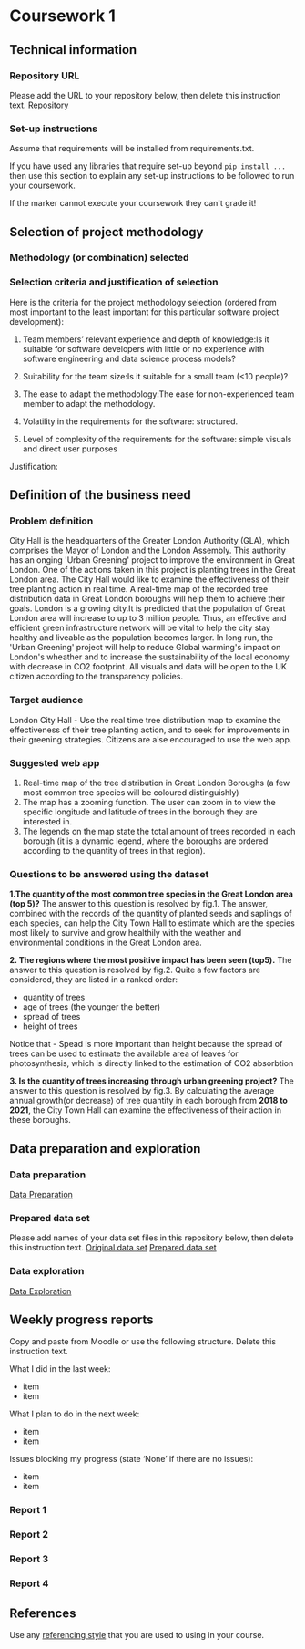 # Coursework 1

## Technical information
### Repository URL
Please add the URL to your repository below, then delete this instruction text.
[Repository](https://github.com/ucl-comp0035/coursework-1-Rose-Pip)

### Set-up instructions

Assume that requirements will be installed from requirements.txt.

If you have used any libraries that require set-up beyond `pip install ...` then use this section to explain any set-up
instructions to be followed to run your coursework.

If the marker cannot execute your coursework they can't grade it!

## Selection of project methodology
### Methodology (or combination) selected

### Selection criteria and justification of selection
Here is the criteria for the project methodology selection (ordered from most important to the least important for this particular software project development):
1. Team members’ relevant experience and depth of knowledge:Is it suitable for software developers with little or no experience with software engineering and data science process models?

2. Suitability for the team size:Is it suitable for a small team (<10 people)?

3. The ease to adapt the methodology:The ease for non-experienced team member to adapt the methodology.

4. Volatility in the requirements for the software: structured. 

5. Level of complexity of the requirements for the software: simple visuals and direct user purposes 

Justification:

## Definition of the business need
### Problem definition
City Hall is the headquarters of the Greater London Authority (GLA), which comprises the Mayor of London and the London Assembly. This authority has an onging 'Urban Greening' project to improve the environment in Great London. One of the actions taken in this project is planting trees in the Great London area. The City Hall would like to examine the effectiveness of their tree planting action in real time. A real-time map of the recorded tree distribution data in Great London boroughs will help them to achieve their goals. London is a growing city.It is predicted that the population of Great London area will increase to up to 3 million people. Thus, an effective and efficient green infrastructure network will be vital to help the city stay healthy and liveable as the population becomes larger. In long run, the 'Urban Greening' project will help to reduce Global warming's impact on London's wheather and to increase the sustainability of the local economy with decrease in CO2 footprint. All visuals and data will be open to the UK citizen according to the transparency policies. 

### Target audience
London City Hall - Use the real time tree distribution map to examine the effectiveness of their tree planting action, and to seek for improvements in their greening strategies. Citizens are alse encouraged to use the web app. 

### Suggested web app
1. Real-time map of the tree distribution in Great London Boroughs (a few most common tree species will be coloured distinguishly)
2. The map has a zooming function. The user can zoom in to view the specific longitude and latitude of trees in the borough they are interested in. 
3. The legends on the map state the total amount of trees recorded in each borough (it is a dynamic legend, where the boroughs are ordered according to the quantity of trees in that region). 

### Questions to be answered using the dataset
**1.The quantity of the most common tree species in the Great London area (top 5)?**
The answer to this question is resolved by fig.1. The answer, combined with the records of the quantity of planted seeds and saplings of each species, can help the City Town Hall to estimate which are the species most likely to survive and grow healthily with the weather and environmental conditions in the Great London area.

**2. The regions where the most positive impact has been seen (top5).**
The answer to this question is resolved by fig.2. Quite a few factors are considered, they are listed in a ranked order:
- quantity of trees 
- age of trees (the younger the better)
- spread of trees
- height of trees 

Notice that - Spead is more important than height because the spread of trees can be used to estimate the available area of leaves for photosynthesis, which is directly linked to the estimation of CO2 absorbtion

**3. Is the quantity of trees increasing through urban greening project?**
The answer to this question is resolved by fig.3. By calculating the average annual growth(or decrease) of tree quantity in each borough from **2018 to 2021**, the City Town Hall can examine the effectiveness of their action in these boroughs. 


## Data preparation and exploration
### Data preparation

[Data Preparation](data_preparation.py)

### Prepared data set
Please add names of your data set files in this repository below, then delete this instruction text.
[Original data set]()
[Prepared data set]()

### Data exploration

[Data Exploration](data_exploration.py)

## Weekly progress reports
Copy and paste from Moodle or use the following structure. Delete this instruction text.

What I did in the last week:
- item
- item

What I plan to do in the next week:
- item
- item

Issues blocking my progress (state ‘None’ if there are no issues):
- item
- item

### Report 1

### Report 2

### Report 3

### Report 4

## References
Use any [referencing style](https://library-guides.ucl.ac.uk/referencing-plagiarism/referencing-styles) that you are
used to using in your course.
